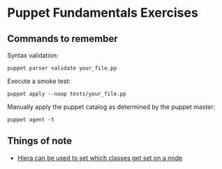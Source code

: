 # Puppet Fundamentals Exercises

## Commands to remember

Syntax validation:

    puppet parser validate your_file.pp

Execute a smoke test:

    puppet apply --noop tests/your_file.pp

Manually apply the puppet catalog as determined by the puppet master:

    puppet agent -t

## Things of note
- [Hiera can be used to set which classes get set on a node](http://docs.puppetlabs.com/hiera/1/puppet.html#assigning-classes-to-nodes-with-hiera-hierainclude)
